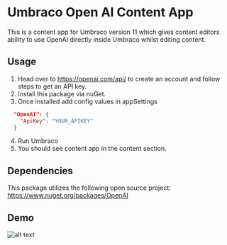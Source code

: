 # Umbraco Open AI Content App
This is a content app for Umbraco version 11 which gives content editors ability to use OpenAI directly inside Umbraco whilst editing content.

## Usage
1. Head over to https://openai.com/api/ to create an account and follow steps to get an API key.
2. Install this package via nuGet. <nugetLink>
3. Once installed add config values in appSettings
```json
  "OpenAI": {
    "ApiKey": "YOUR_APIKEY"
  }
  ```
4. Run Umbraco
5. You should see content app in the content section.

## Dependencies
This package utilizes the following open source project: https://www.nuget.org/packages/OpenAI


## Demo
![alt text](https://github.com/absurdltd/Absurd.Umbraco.OpenAI/raw/master/readme/readmedemo.gif "Demo of the content app")